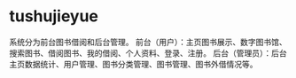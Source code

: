 # tushujieyue
系统分为前台图书借阅和后台管理。 前台（用户）：主页图书展示、数字图书馆、搜索图书、借阅图书、我的借阅、个人资料、登录、注册。 后台（管理员）：后台主页数据统计、用户管理、图书分类管理、图书管理、图书外借情况等。
